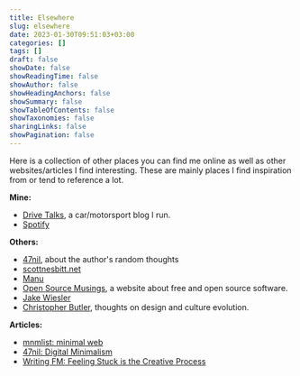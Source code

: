 ```yaml
---
title: Elsewhere
slug: elsewhere
date: 2023-01-30T09:51:03+03:00
categories: []
tags: []
draft: false
showDate: false
showReadingTime: false
showAuthor: false
showHeadingAnchors: false
showSummary: false
showTableOfContents: false
showTaxonomies: false
sharingLinks: false
showPagination: false
---
```


Here is a collection of other places you can find me online as well as other websites/articles I find interesting. These are mainly places I find inspiration from or tend to reference a lot.

**Mine:**

- [Drive Talks](https://auto.insidemordecai.com), a car/motorsport blog I run.
- [Spotify](https://open.spotify.com/user/jv19tenfbkqd9so7369kfvwxa?si=52fb320ea0814cd2)

**Others:**

- [47nil](https://47nil.com), about the author's random thoughts
- [scottnesbitt.net](https://scottnesbitt.net/)
- [Manu](https://manuelmoreale.com/)
- [Open Source Musings](https://opensourcemusings.com/), a website about free and open source software.
- [Jake Wiesler](https://www.jakewiesler.com/)
- [Christopher Butler](https://www.chrbutler.com/), thoughts on design and culture evolution.

**Articles:**

- [mnmlist: minimal web](https://mnmlist.com/w/)
- [47nil: Digital Minimalism](https://47nil.com/digital.html)
- [Writing FM: Feeling Stuck is the Creative Process](https://writing.fm/feeling-stuck-is-the-creative-process/)
